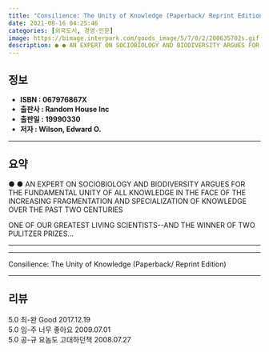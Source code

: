 ```yaml
---
title: "Consilience: The Unity of Knowledge (Paperback/ Reprint Edition)"
date: 2021-08-16 04:25:46
categories: [외국도서, 경영-인문]
image: https://bimage.interpark.com/goods_image/5/7/0/2/200635702s.gif
description: ● ● AN EXPERT ON SOCIOBIOLOGY AND BIODIVERSITY ARGUES FOR THE FUNDAMENTAL UNITY OF ALL KNOWLEDGE IN THE FACE OF THE INCREASING FRAGMENTATION AND SPECIALIZATIO
---
```


## **정보**

- **ISBN : 067976867X**
- **출판사 : Random House Inc**
- **출판일 : 19990330**
- **저자 : Wilson, Edward O.**

------



## **요약**

●  ●  AN EXPERT ON SOCIOBIOLOGY AND BIODIVERSITY ARGUES FOR THE FUNDAMENTAL UNITY OF ALL KNOWLEDGE IN THE FACE OF THE INCREASING FRAGMENTATION AND SPECIALIZATION OF KNOWLEDGE OVER THE PAST TWO CENTURIES

ONE OF OUR GREATEST LIVING SCIENTISTS--AND THE WINNER OF TWO PULITZER PRIZES... 

------



------


Consilience: The Unity of Knowledge (Paperback/ Reprint Edition) 

------


## **리뷰** 

5.0 최-완 Good 2017.12.19 <br/>5.0 임-주 너무 좋아요 2009.07.01 <br/>5.0 공-규 요놈도 고대하던책 2008.07.27 <br/>